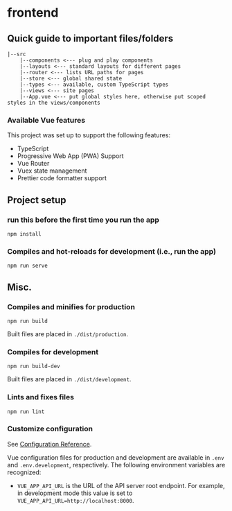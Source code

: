 # frontend

## Quick guide to important files/folders

```
|--src
    |--components <--- plug and play components
    |--layouts <--- standard layouts for different pages
    |--router <--- lists URL paths for pages
    |--store <--- global shared state
    |--types <--- available, custom TypeScript types
    |--views <--- site pages
    |--App.vue <--- put global styles here, otherwise put scoped styles in the views/components
```

### Available Vue features

This project was set up to support the following features:

- TypeScript
- Progressive Web App (PWA) Support
- Vue Router
- Vuex state management
- Prettier code formatter support

## Project setup

### run this before the first time you run the app

```
npm install
```

### Compiles and hot-reloads for development (i.e., run the app)

```
npm run serve
```

## Misc.

### Compiles and minifies for production

```
npm run build
```

Built files are placed in `./dist/production`.

### Compiles for development

```
npm run build-dev
```

Built files are placed in `./dist/development`.

### Lints and fixes files

```
npm run lint
```

### Customize configuration

See [Configuration Reference](https://cli.vuejs.org/config/).

Vue configuration files for production and development are available in
`.env` and `.env.development`, respectively. The following environment
variables are recognized:

* `VUE_APP_API_URL` is the URL of the API server root endpoint. For example,
    in development mode this value is set to `VUE_APP_API_URL=http://localhost:8000`.

